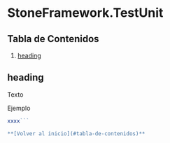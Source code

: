 # StoneFramework.TestUnit

## Tabla de Contenidos

1. [heading](#heading)

## heading
Texto

Ejemplo
```javascript
xxxx```

**[Volver al inicio](#tabla-de-contenidos)**